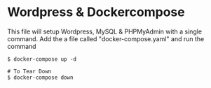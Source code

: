 # Wordpress & Dockercompose

This file will setup Wordpress, MySQL & PHPMyAdmin with a single command. Add the  a file called "docker-compose.yaml" and run the command

```
$ docker-compose up -d

# To Tear Down
$ docker-compose down 